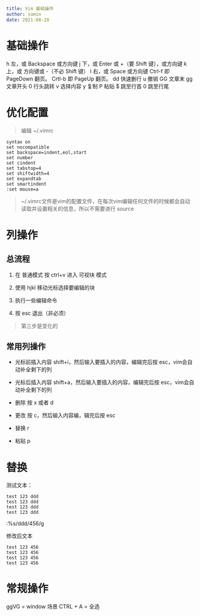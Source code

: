 ```yaml
title: Vim 基础操作 
author: samin
date: 2021-08-28
```

# 基础操作

h  左，或 Backspace 或方向键
j  下，或 Enter 或 +（要 Shift 键），或方向键
k  上，或 方向键或 -（不必 Shift 键）
l  右，或 Space 或方向键
Ctrl-f    即 PageDown 翻页。
Crtl-b    即 PageUp 翻页。
dd 快速删行
u 撤销
GG 文章末
gg 文章开头
0 行头跳转
v 选择内容
y 复制
P 粘贴
$ 跳至行首
0 跳至行尾

# 优化配置

> 编辑 ~/.vimrc 

```shell
syntax on
set nocompatible
set backspace=indent,eol,start
set number
set cindent
set tabstop=4
set shiftwidth=4
set expandtab
set smartindent
:set mouse=a
```

> ~/.vimrc文件是vim的配置文件，在每次vim编辑任何文件的时候都会自动读取并设置相关的信息，所以不需要进行 source

# 列操作

## 总流程

1. 在 普通模式 按 ctrl+v 进入 可视块 模式

2. 使用 hjkl 移动光标选择要编辑的块

3. 执行一些编辑命令

4. 按 esc 退出（非必须）

> 第三步是变化的

## 常用列操作

- 光标前插入内容
  shift+i，然后输入要插入的内容，编辑完后按 esc，vim会自动补全剩下的列

- 光标后插入内容
  shift+a，然后输入要插入的内容，编辑完后按 esc，vim会自动补全剩下的列

- 删除
  按 x 或者 d

- 更改
  按 c，然后输入内容编，辑完后按 esc

- 替换
  r

- 粘贴
  p

# 替换

测试文本：

```text
test 123 ddd
test 123 ddd
test 123 ddd
test 123 ddd
```

:%s/ddd/456/g

修改后文本

```text
test 123 456
test 123 456
test 123 456
test 123 456
```

# 常规操作 

ggVG = window 场景 CTRL + A = 全选